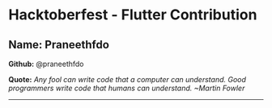 # Hacktoberfest - Flutter Contribution

## Name: Praneethfdo

**Github:** @praneethfdo

**Quote:** *Any fool can write code that a computer can understand. Good programmers write code that humans can understand. ~Martin Fowler*

---